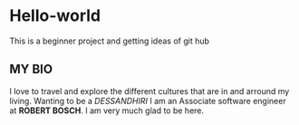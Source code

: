 # Hello-world
This is a beginner project and getting ideas of git hub
## MY BIO
I love to travel and explore the different cultures that are in and arround my living.
Wanting to be a *DESSANDHIRI*
I am an Associate software engineer at **ROBERT BOSCH**.
I am very much glad to be here.
